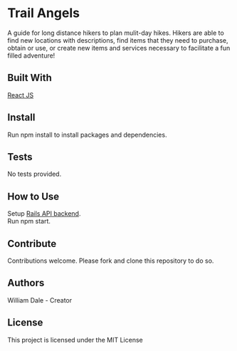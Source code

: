
# Trail Angels

A guide for long distance hikers to plan mulit-day hikes.  Hikers are able to find new locations with descriptions, find items that they need to purchase, obtain or use, or create new items and services necessary to facilitate a fun filled adventure!

## Built With 
[React JS](https://reactjs.org/)


## Install
Run npm install to install packages and dependencies.


## Tests
No tests provided.


## How to Use
Setup [Rails API backend](https://github.com/dalewb/trail_angels_back_end).<br/>
Run npm start. 


## Contribute
Contributions welcome. Please fork and clone this repository to do so.


## Authors 
William Dale - Creator


## License
This project is licensed under the MIT License


